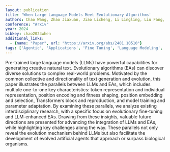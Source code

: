 ```yaml
---
layout: publication
title: 'When Large Language Models Meet Evolutionary Algorithms'
authors: Chao Wang, Zhao Jiaxuan, Jiao Licheng, Li Lingling, Liu Fang, Yang Shuyuan
conference: "Arxiv"
year: 2024
bibkey: chao2024when
additional_links:
  - {name: "Paper", url: "https://arxiv.org/abs/2401.10510"}
tags: ['Agentic', 'Applications', 'Fine Tuning', 'Language Modeling', 'Model Architecture', 'Pretraining Methods', 'Reinforcement Learning', 'Tools', 'Training Techniques', 'Transformer']
---
```

Pre-trained large language models (LLMs) have powerful capabilities for generating creative natural text. Evolutionary algorithms (EAs) can discover diverse solutions to complex real-world problems. Motivated by the common collective and directionality of text generation and evolution, this paper illustrates the parallels between LLMs and EAs, which includes multiple one-to-one key characteristics: token representation and individual representation, position encoding and fitness shaping, position embedding and selection, Transformers block and reproduction, and model training and parameter adaptation. By examining these parallels, we analyze existing interdisciplinary research, with a specific focus on evolutionary fine-tuning and LLM-enhanced EAs. Drawing from these insights, valuable future directions are presented for advancing the integration of LLMs and EAs, while highlighting key challenges along the way. These parallels not only reveal the evolution mechanism behind LLMs but also facilitate the development of evolved artificial agents that approach or surpass biological organisms.
